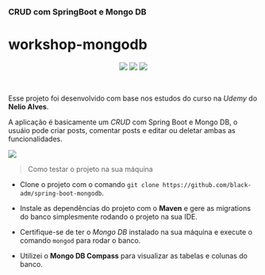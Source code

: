### CRUD com SpringBoot e Mongo DB 
# workshop-mongodb

<p align="center">
<img src="https://img.shields.io/badge/java-%23ED8B00.svg?style=for-the-badge&logo=openjdk&logoColor=white" />
<img src="https://img.shields.io/badge/spring-%236DB33F.svg?style=for-the-badge&logo=spring&logoColor=white" />
<img src="https://img.shields.io/badge/MongoDB-%234ea94b.svg?style=for-the-badge&logo=mongodb&logoColor=white" />
</p>
<br>

Esse projeto foi desenvolvido com base nos estudos do curso na *Udemy* do **Nelio Alves**. 

A aplicação é basicamente um *CRUD* com Spring Boot e Mongo DB, o usuáio pode criar posts, comentar posts e editar ou deletar ambas as funcionalidades.

<img src="https://i.ibb.co/Z8XLD7V/Captura-de-tela-de-2023-10-24-11-05-29.png" />
</br>

> Como testar o projeto na sua máquina
- Clone o projeto com o comando `git clone https://github.com/black-adm/spring-boot-mongodb`.

- Instale as dependências do projeto com o **Maven** e gere as migrations do banco simplesmente rodando o projeto na sua  IDE.

- Certifique-se de ter o *Mongo DB* instalado na sua máquina e execute o comando `mongod` para rodar o banco.

- Utilizei o **Mongo DB Compass** para visualizar as tabelas e colunas do banco.
